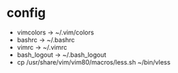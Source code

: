 # config
- vimcolors -> ~/.vim/colors
- bashrc -> ~/.bashrc
- vimrc -> ~/.vimrc
- bash_logout -> ~/.bash_logout
- cp /usr/share/vim/vim80/macros/less.sh ~/bin/vless 
